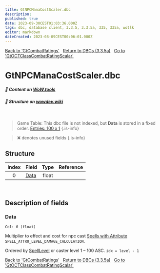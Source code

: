 ```yaml
---
title: GtNPCManaCostScaler.dbc
description:
published: true
date: 2023-09-30CEST01:03:36.000Z
tags: dbc, database client, 3.3.5, 3.3.5a, 335, 335a, wotlk
editor: markdown
dateCreated: 2023-08-09CEST00:06:01.000Z
---
```

<a href="https://trinitycore.info/files/DBC/335/gtcombatratings" class="mt-5 v-btn v-btn--depressed v-btn--flat v-btn--outlined theme--light v-size--default darkblue--text text--lighten-3"><span class="v-btn__content"><i aria-hidden="true" class="v-icon notranslate v-icon--left mdi mdi-arrow-left theme--light"></i><span>Back to 'GtCombatRatings'</span></span></a>&nbsp;&nbsp;&nbsp;<a href="https://trinitycore.info/files/DBC/335/DBC" class="mt-5 v-btn v-btn--depressed v-btn--flat v-btn--outlined theme--light v-size--default darkblue--text text--lighten-3"><span class="v-btn__content"><i aria-hidden="true" class="v-icon notranslate v-icon--left mdi mdi-home-outline theme--light"></i><span>Return to DBCs (3.3.5a)</span></span></a>&nbsp;&nbsp;&nbsp;<a href="https://trinitycore.info/files/DBC/335/gtoctclasscombatratingscalar" class="mt-5 v-btn v-btn--depressed v-btn--flat v-btn--outlined theme--light v-size--default darkblue--text text--lighten-3"><span class="v-btn__content"><span>Go to 'GtOCTClassCombatRatingScalar'</span><i aria-hidden="true" class="v-icon notranslate v-icon--right mdi mdi-arrow-right theme--light"></i></span></a>

# GtNPCManaCostScaler.dbc
##### :open_book: Content on [WoW.tools](https://wow.tools/dbc/?dbc=gtnpcmanacostscaler&build=3.3.5.12340)
##### :pencil: Structure on [wowdev.wiki](https://wowdev.wiki/DB/GtNPCManaCostScaler)
&nbsp;

> Game Table:
> This dbc file is not indexed, but **Data** is stored in a fixed order.
> [Entries: 100 x 1](https://wow.tools/dbc/?dbc=gametables&build=3.3.5.12340#page=1&colFilter[0]=exact%3ANPCManaCostScaler)
{.is-info}

> :x: denotes unused fields
{.is-info}


## Structure

| Index | Field | Type | Reference |
| :---: | --- | :---: | --- |
| 0 | [Data](#data) | float |  |
&nbsp;
## Description of fields

### Data
<code>Col: 0 (float)</code>

Multiplier to effect and cost for npc cast [Spells with Attribute](/files/DBC/335/spell#attributes) `SPELL_ATTR0_LEVEL_DAMAGE_CALCULATION`.

Ordered by [SpellLevel](/files/DBC/335/spell#spelllevel) or caster level 1 &ndash; 100 ASC.
`idx = level - 1`
&nbsp;

<a href="https://trinitycore.info/files/DBC/335/gtcombatratings" class="mt-5 v-btn v-btn--depressed v-btn--flat v-btn--outlined theme--light v-size--default darkblue--text text--lighten-3"><span class="v-btn__content"><i aria-hidden="true" class="v-icon notranslate v-icon--left mdi mdi-arrow-left theme--light"></i><span>Back to 'GtCombatRatings'</span></span></a>&nbsp;&nbsp;&nbsp;<a href="https://trinitycore.info/files/DBC/335/DBC" class="mt-5 v-btn v-btn--depressed v-btn--flat v-btn--outlined theme--light v-size--default darkblue--text text--lighten-3"><span class="v-btn__content"><i aria-hidden="true" class="v-icon notranslate v-icon--left mdi mdi-home-outline theme--light"></i><span>Return to DBCs (3.3.5a)</span></span></a>&nbsp;&nbsp;&nbsp;<a href="https://trinitycore.info/files/DBC/335/gtoctclasscombatratingscalar" class="mt-5 v-btn v-btn--depressed v-btn--flat v-btn--outlined theme--light v-size--default darkblue--text text--lighten-3"><span class="v-btn__content"><span>Go to 'GtOCTClassCombatRatingScalar'</span><i aria-hidden="true" class="v-icon notranslate v-icon--right mdi mdi-arrow-right theme--light"></i></span></a>
